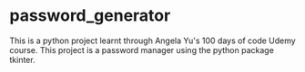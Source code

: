# password_generator
This is a python project learnt through Angela Yu's 100 days of code Udemy course. This project is a password manager using the python package tkinter.
